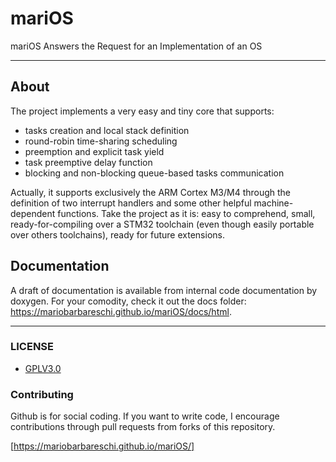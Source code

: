 # mariOS

mariOS Answers the Request for an Implementation of an OS

---------
## About
The project implements a very easy and tiny core that supports:
  * tasks creation and local stack definition
  * round-robin time-sharing scheduling
  * preemption and explicit task yield
  * task preemptive delay function
  * blocking and non-blocking queue-based tasks communication
  
Actually, it supports exclusively the ARM Cortex M3/M4 through the definition of two interrupt handlers and some other helpful machine-dependent functions.
Take the project as it is: easy to comprehend, small, ready-for-compiling over a STM32 toolchain (even though easily portable over others toolchains), ready for future extensions.

## Documentation
A draft of documentation is available from internal code documentation by doxygen.
For your comodity, check it out the docs folder: https://mariobarbareschi.github.io/mariOS/docs/html.

---------

### LICENSE
* [GPLV3.0](https://www.gnu.org/licenses/licenses.html)

### Contributing
Github is for social coding.
If you want to write code, I encourage contributions through pull requests from forks of this repository.

[https://mariobarbareschi.github.io/mariOS/]